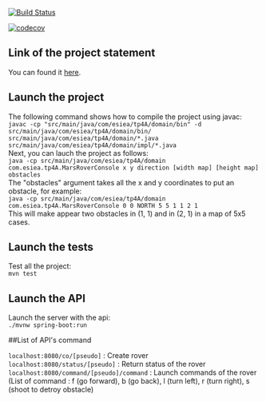 [![Build Status](https://travis-ci.com/Skylabe/TP1-TeamBGs.svg?branch=master)](https://travis-ci.com/Skylabe/TP1-TeamBGs)



[![codecov](https://codecov.io/gh/Skylabe/TP1-TeamBGs/branch/master/graph/badge.svg)](https://codecov.io/gh/Skylabe/TP1-TeamBGs)


## Link of the project statement
You can found it [here](https://github.com/ledoyen/tp-java/blob/master/projet/4A_2020/TP.md).

## Launch the project
The following command shows how to compile the project using javac:  
```javac -cp "src/main/java/com/esiea/tp4A/domain/bin" -d src/main/java/com/esiea/tp4A/domain/bin/ src/main/java/com/esiea/tp4A/domain/*.java src/main/java/com/esiea/tp4A/domain/impl/*.java```  
Next, you can lauch the project as follows:  
```java -cp src/main/java/com/esiea/tp4A/domain com.esiea.tp4A.MarsRoverConsole x y direction [width map] [height map] obstacles```  
The "obstacles" argument takes all the x and y coordinates to put an obstacle, for example:  
```java -cp src/main/java/com/esiea/tp4A/domain com.esiea.tp4A.MarsRoverConsole 0 0 NORTH 5 5 1 1 2 1```  
This will make appear two obstacles in (1, 1) and in (2, 1) in a map of 5x5 cases.

## Launch the tests
Test all the project:   
```mvn test```

## Launch the API
Launch the server with the api:   
```./mvnw spring-boot:run```   

##List of API's command   

```localhost:8080/co/[pseudo]``` : Create rover   
```localhost:8080/status/[pseudo]``` : Return status of the rover   
```localhost:8080/command/[pseudo]/command``` : Launch commands of the rover   
(List of command : f (go forward), b (go back), l (turn left), r (turn right), s (shoot to detroy obstacle)

